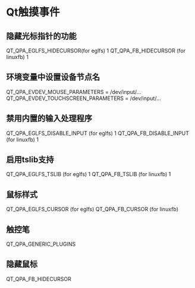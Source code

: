 # Qt触摸事件

## 隐藏光标指针的功能
QT_QPA_EGLFS_HIDECURSOR(for eglfs)  1
QT_QPA_FB_HIDECURSOR (for linuxfb) 1
## 环境变量中设置设备节点名
QT_QPA_EVDEV_MOUSE_PARAMETERS = /dev/input/...
QT_QPA_EVDEV_TOUCHSCREEN_PARAMETERS = /dev/input/...
## 禁用内置的输入处理程序
QT_QPA_EGLFS_DISABLE_INPUT (for eglfs)  1
QT_QPA_FB_DISABLE_INPUT  (for linuxfb) 1
## 启用tslib支持
QT_QPA_EGLFS_TSLIB (for eglfs)  1
QT_QPA_FB_TSLIB (for linuxfb) 1
## 鼠标样式
QT_QPA_EGLFS_CURSOR  (for eglfs) 
QT_QPA_FB_CURSOR  (for linuxfb) 
## 触控笔
QT_QPA_GENERIC_PLUGINS 
## 隐藏鼠标
QT_QPA_FB_HIDECURSOR 

